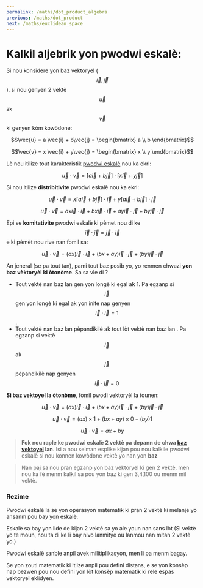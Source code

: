 ```yaml
---
permalink: /maths/dot_product_algebra
previous: /maths/dot_product
next: /maths/euclidean_space
---
```


# Kalkil aljebrik yon pwodwi eskalè:

Si nou konsidere yon baz vektoryel ($$\vec{i}, \vec{j}$$), si nou genyen 2 vektè $$\vec{u}$$ ak $$\vec{v}$$ ki genyen kòm kowòdone:

$$\vec{u} = a \vec{i} + b\vec{j} = \begin{bmatrix} a \\ b \end{bmatrix}$$

$$\vec{v} = x \vec{i} + y\vec{j} = \begin{bmatrix} x \\ y \end{bmatrix}$$

Lè nou itilize tout karakteristik [pwodwi eskalè](/fizikkreyol/math/dot_product) nou ka ekri:

$$\vec{u} \cdot \vec{v} = [a \vec{i} + b\vec{j}] \cdot [x \vec{i} + y\vec{j}] $$

Si nou itilize **distribitivite** pwodwi eskalè nou ka ekri: 

$$\vec{u} \cdot \vec{v} = x[ a \vec{i} + b\vec{j}] \cdot \vec{i} + y [ a \vec{i} + b\vec{j}] \cdot\vec{j}$$

$$\vec{u} \cdot \vec{v} = ax \vec{i}  \cdot \vec{i}  + bx\vec{j} \cdot \vec{i} + ay \vec{i} \cdot\vec{j} + by\vec{j} \cdot\vec{j} $$

Epi se **komitativite** pwodwi eskalè ki pèmet nou di ke $$\vec{i} \cdot \vec{j} = \vec{j} \cdot \vec{i} $$ e ki pèmèt nou rive nan fomil sa:

$$\vec{u} \cdot \vec{v} = (ax) \vec{i}  \cdot \vec{i}  + (bx + ay)\vec{i} \cdot \vec{j} + (by)\vec{j} \cdot\vec{j} $$

An jeneral (se pa tout tan), pami tout baz posib yo, yo renmen chwazi **yon baz vèktoryèl ki òtonòme**. Sa sa vle di ?
- Tout vektè nan baz lan gen yon longè ki egal ak 1. Pa egzanp si $$\vec{i}$$ gen yon longè ki egal ak yon inite nap genyen $$\vec{i}  \cdot \vec{i} = 1$$ .
- Tout vektè nan baz lan pèpandikilè ak tout lòt vektè nan baz lan . Pa egzanp si vektè $$\vec{i}$$ ak $$\vec{j}$$ pèpandikilè nap genyen $$\vec{i}  \cdot \vec{j} = 0$$ 

**Si baz vektoyel la òtonòme**, fòmil pwodi vektoryèl la tounen:

$$\vec{u} \cdot \vec{v} = (ax) \vec{i}  \cdot \vec{i}  + (bx + ay)\vec{i} \cdot \vec{j} + (by)\vec{j} \cdot\vec{j}$$

$$\vec{u} \cdot \vec{v} = (ax) \times 1  + (bx + ay) \times 0 + (by)  1 $$

$$\vec{u} \cdot \vec{v} = ax + by$$

> **Fok nou raple ke pwodwi eskalè 2 vektè pa depann de chwa [baz vektoyel](/maths/vector_space/) lan**. Isi a nou selman esplike kijan pou nou kalkile pwodwi eskalè si nou konnen kowòdone vektè yo nan yon **baz**

> Nan paj sa nou pran egzanp yon baz vektoryel ki gen 2 vektè, men nou ka fè menm kalkil sa pou yon baz ki gen 3,4,100 ou menm mil vektè.

### Rezime
Pwodwi eskalè la se yon operasyon matematik ki pran 2 vektè ki melanje yo ansanm pou bay yon eskalè.

Eskalè sa bay yon lide de kijan 2 vektè sa yo ale youn nan sans lòt (Si vektè yo te moun, nou ta di ke li bay nivo lanmitye ou lanmou nan mitan 2 vektè yo.)

Pwodwi eskalè sanble anpil avek militiplikasyon, men li pa menm bagay.

Se yon zouti matematik ki itlize anpil pou defini distans, e se yon konsèp nap bezwen pou nou defini yon lòt konsèp matematik ki rele espas vektoryel eklidyen.
